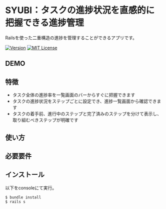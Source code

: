 # SYUBI：タスクの進捗状況を直感的に把握できる進捗管理
Railsを使った二重構造の進捗を管理することができるアプリです。

[![Version](https://shields.io/category/versiongem/v/:gem)](version)
[![MIT License](http://img.shields.io/badge/license-MIT-blue.svg?style=flat)](LICENSE)

## DEMO

## 特徴
- タスク全体の進捗率を一覧画面のバーからすぐに把握できます
- タスクの進捗状況をステップごとに設定でき、進捗一覧画面から確認できます
- タスクの着手前、進行中のステップと完了済みのステップを分けて表示し、取り組むべきステップが明確です

## 使い方


## 必要要件

## インストール
以下をconsoleにて実行。
```
$ bundle install
$ rails s
```


